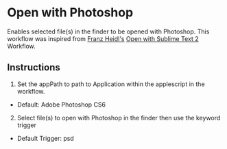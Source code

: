 Open with Photoshop
===================
Enables selected file(s) in the finder to be opened with Photoshop. This workflow was inspired from [Franz Heidl's][franzheidl] [Open with Sublime Text 2][ows] Workflow.

[franzheidl]: https://github.com/franzheidl/ 'Franz Heidl'
[ows]: https://github.com/franzheidl/alfred-workflows/tree/master/open-with-sublime-text-2 "OWS"


Instructions
------------
1. Set the appPath to path to Application within the applescript in the workflow.
  - Default: Adobe Photoshop CS6

2. Select file(s) to open with Photoshop in the finder then use the keyword trigger
  - Default Trigger: psd